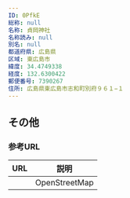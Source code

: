 ```yaml
---
ID: 0PfkE
総称: null
名称: 貞岡神社
名称読み: null
別名: null
都道府県: 広島県
区域: 東広島市
緯度: 34.4749338
経度: 132.6300422
郵便番号: 7390267
住所: 広島県東広島市志和町別府９６１−１
---
```


## その他

### 参考URL

| URL | 説明          |
| --- | ------------- |
|     | OpenStreetMap |
